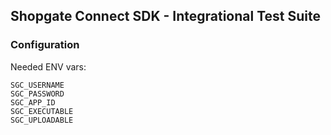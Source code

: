 ## Shopgate Connect SDK - Integrational Test Suite

### Configuration
Needed ENV vars:
```
SGC_USERNAME
SGC_PASSWORD
SGC_APP_ID
SGC_EXECUTABLE
SGC_UPLOADABLE
```
